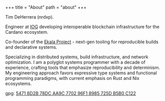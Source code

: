 +++
title = "About"
path = "about"
+++

Tim DeHerrera (nrdxp).

Engineer at [IOG](https://iog.io) developing interoperable blockchain infrastructure for the Cardano ecosystem.

Co-founder of the [Ekala Project](https://github.com/ekala-project) - next-gen tooling for reproducible builds and declarative systems.

Specializing in distributed systems, build infrastructure, and network optimization. I am a polyglot systems programmer with a decade of experience, crafting tools that emphasize reproducibility and determinism. My engineering approach favors expressive type systems and functional programming paradigms, with current emphasis on Rust and Nix ecosystems.

gpg: [5471 8D2B 78DC AA9C 7702  96F1 8985 725D B5B0 C122](https://github.com/nrdxp.gpg)

